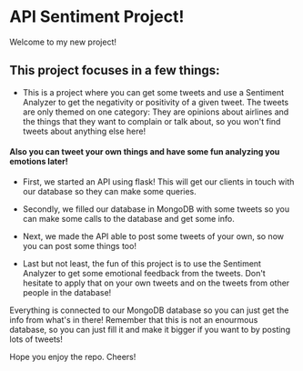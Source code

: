 # API Sentiment Project!

Welcome to my new project!

## This project focuses in a few things:

- This is a project where you can get some tweets and use a Sentiment Analyzer
to get the negativity or positivity of a given tweet. The tweets are only themed on one category: They are opinions about airlines and the
things that they want to complain or talk about, so you won't find tweets about
anything else here!

#### Also you can tweet your own things and have some fun analyzing you emotions later!


- First, we started an API using flask! This will get our clients in touch with
our database so they can make some queries.

- Secondly, we filled our database in MongoDB with some tweets so you can make
some calls to the database and get some info.

- Next, we made the API able to post some tweets of your own, so now you can post some things too!

- Last but not least, the fun of this project is to use the Sentiment Analyzer
to get some emotional feedback from the tweets. Don't hesitate to apply that
on your own tweets and on the tweets from other people in the database!


Everything is connected to our MongoDB database so you can just get the info from
what's in there! Remember that this is not an enourmous database, so you can just fill it and make it bigger if you want to by posting lots of tweets!

Hope you enjoy the repo. Cheers!
